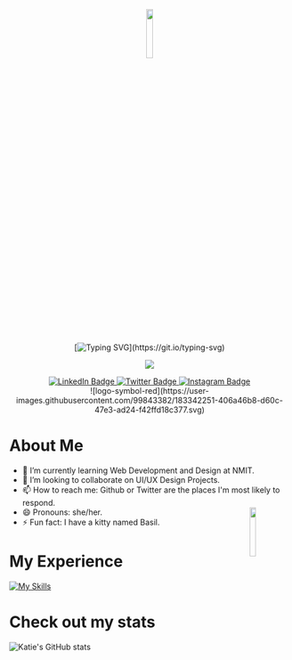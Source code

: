<div align="center">
 <img src="https://media4.giphy.com/media/4VWtqas7s7btzqhlOQ/giphy.gif?cid=ecf05e47g6h49auwwgb73w8blvcmbyvelc31g02zxp83t9do&rid=giphy.gif&ct=s" width="15%" height="15%" align="center">
  
[![Typing SVG](https://readme-typing-svg.herokuapp.com/?lines=Hi!+Welcome+to+my+GitHub!)](https://git.io/typing-svg)

![](https://komarev.com/ghpvc/?username=katienordstrom)
<div id="badges">
  <a href="https://www.linkedin.com/in/katie-nordstrom-256b7556/">
    <img src="https://img.shields.io/badge/LinkedIn-blue?style=for-the-badge&logo=linkedin&logoColor=white" alt="LinkedIn Badge"/>
  </a>
  <a href="https://twitter.com/katiie_davis">
    <img src="https://img.shields.io/twitter/follow/katiie_davis?color=%23c564d9&label=Twitter&logoColor=%23c564d9&style=for-the-badge" alt="Twitter Badge"/>
  </a>
   <a href="https://www.instagram.com/xkatiedavisx/">
    <img src="https://img.shields.io/badge/Instagram-E4405F?style=for-the-badge&logo=instagram&logoColor=white" alt="Instagram Badge"/>
  </a>
</div>![logo-symbol-red](https://user-images.githubusercontent.com/99843382/183342251-406a46b8-d60c-47e3-ad24-f42ffd18c377.svg)

</div>

# About Me

- 🌱 I’m currently learning Web Development and Design at NMIT. 
- 👯 I’m looking to collaborate on UI/UX Design Projects. 
- 📫 How to reach me: Github or Twitter are the places I'm most likely to respond.
- 😄 Pronouns: she/her. <img src="https://media0.giphy.com/media/SsxoAGy9A1PSC9WNNW/giphy.gif?cid=ecf05e47bsopo57jxvbc9kwuyf6ulb03t60na0fqsgq6yvl2&rid=giphy.gif&ct=s" width="15%" height="15%" align="right">
- ⚡ Fun fact: I have a kitty named Basil.

# My Experience
[![My Skills](https://skillicons.dev/icons?i=js,nodejs,figma,html,jquery,ps,vscode,visualstudio,cs,wordpress&theme=light)](https://skillicons.dev)


# Check out my stats

![Katie's GitHub stats](https://github-readme-stats.vercel.app/api?username=katienordstrom&theme=aura&show_icons=true) 



